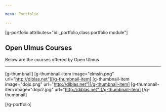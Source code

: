 ```yaml
---

menu: Portfolio

---
```


[g-portfolio attributes="id:_portfolio,class:portfolio module"]

## Open Ulmus Courses
Below are the courses offered by Open Ulmus

___

[g-thumbnail]
[g-thumbnail-item image="elmsln.png" url="http://diblas.net"][/g-thumbnail-item]
[g-thumbnail-item image="dojo.png" url="http://diblas.net"][/g-thumbnail-item]
[g-thumbnail-item image="dojo2.jpg" url="http://diblas.net"][/g-thumbnail-item]
[/g-thumbnail]

[/g-portfolio]